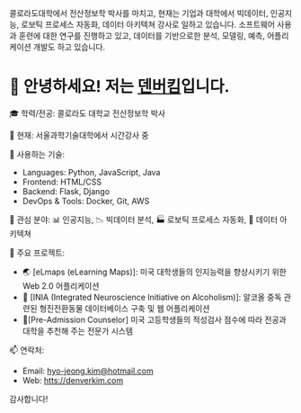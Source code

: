콜로라도대학에서 전산정보학 박사를 마치고, 현재는 기업과 대학에서 빅데이터, 인공지능, 로보틱 프로세스 자동화, 데이터 아키텍쳐 강사로 일하고 있습니다. 소프트웨어 사용과 훈련에 대한 연구를 진행하고 있고, 데이터를 기반으로한 분석, 모델링, 예측, 어플리케이션 개발도 하고 있습니다.  

# 👋 안녕하세요! 저는 [덴버킴](https://github.com/denverkim)입니다.

🎓 학력/전공: 콜로라도 대학교 전산정보학 박사  

💼 현재: 서울과학기술대학에서 시간강사 중  

🧰 사용하는 기술:
- Languages: Python, JavaScript, Java
- Frontend: HTML/CSS
- Backend: Flask, Django
- DevOps & Tools: Docker, Git, AWS  

📌 관심 분야: 📊 인공지능, 📉 빅데이터 분석, 🏭 로보틱 프로세스 자동화, 📄 데이터 아키텍쳐  

📂 주요 프로젝트:
- 🌏 [eLmaps (eLearning Maps)]: 미국 대학생들의 인지능력을 향상시키기 위한 Web 2.0 어플리케이션
- 🧠 [INIA (Integrated Neuroscience Initiative on Alcoholism)]: 알코올 중독 관련된 형진전환동물 데이터베이스 구축 및 웹 어플리케이션
- 📓[Pre-Admission Counselor] 미국 고등학생들의 적성검사 점수에 따라 전공과 대학을 추천해 주는 전문가 시스템   

📫 연락처:
- Email: [hyo-jeong.kim@hotmail.com](mailto:hyo-jeong.kim@hotmail.com)
- Web: [htts://denverkim.com](htts://denverkim.com)    

감사합니다!
